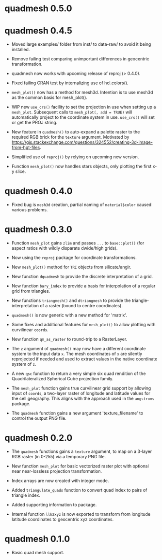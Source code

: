# quadmesh 0.5.0


# quadmesh 0.4.5

* Moved large examples/ folder from inst/ to data-raw/ to avoid it being installed. 

* Remove failing test comparing unimportant differences in geocentric transformation. 

* quadmesh now works with upcoming release of reproj (> 0.4.0). 

* Fixed failing CRAN test by internalizing use of hcl.colors(). 

* `mesh_plot()` now has a method for mesh3d. Intention is
 to use mesh3d as the common basis for mesh_plot(). 
* WIP new `use_crs()` facility to set the projection in use when setting up a `mesh_plot`. Subsequent calls to `mesh_plot(, add = TRUE)` will automatically project to the coordinate system
 in use. `use_crs()` will set or get the PROJ string. 

* New feature in `quadmesh()` to auto-expand a palette raster to the required RGB brick
 for the `texture` argument.  Motivated by 
 https://gis.stackexchange.com/questions/324552/creating-3d-image-from-hgt-files. 
 
* Simplified use of `reproj()` by relying on upcoming new version. 

* Function `mesh_plot()` now handles stars objects, only plotting the first x-y slice. 

# quadmesh 0.4.0

* Fixed bug is `mesh3d` creation, partial naming of `material$color` caused various problems. 


# quadmesh 0.3.0

* Function `mesh_plot` gains `zlim` and passes `...` to `base::plot()` (for aspect ratios with wildly disparate dwide/high grids). 

* Now using the `reproj` package for coordinate transformations. 

* New `mesh_plot()` method for `TRI` objects from silicate/anglr. 

* New function `dquadmesh` to provide the discrete interpretation of a grid. 

* New function `bary_index` to provide a basis for interpolation of a regular grid
 from triangles. 

* New functions `triangmesh()` and `dtriangmesh` to provide the triangle-interpretation of a raster (bound to  centre coordinates). 
 
* `quadmesh()` is now generic with a new method for 'matrix'. 

* Some fixes and additional features for `mesh_plot()` to allow plotting with
 curvilinear `coords`. 

* New function `qm_as_raster` to round-trip to a RasterLayer. 

* The `z` argument of `quadmesh()` may now have a different coordinate system to the 
 input data `x`.  The mesh coordinates of `x` are silently reprojected if needed and
  used to extract values in the native coordinate system of `z`. 
 
* A new `qsc` function to return a very simple six quad rendition of the Quadrilateralized Spherical Cube 
 projection family. 
 
* The `mesh_plot` function gains true curvilinear grid support by allowing input of `coords`, a two-layer
 raster of longitude and latitude values for the cell geography. This aligns with the approach used in the
 `angstroms` package. 

* The `quadmesh` function gains a new argument 'texture_filename' to control the output PNG file. 

# quadmesh 0.2.0

* The `quadmesh` functions gains a `texture` argument, to map on a 
 3-layer RGB raster (in 0-255) via a temporary PNG file. 
 
* New function `mesh_plot` for basic vectorized raster plot with optional near near-lossless 
 projection transformation. 
 
* Index arrays are now created with integer mode.

* Added `triangulate_quads` function to convert quad index to pairs of triangle index. 

* Added supporting information to package. 

* Internal function `llh2xyz` is now exported to transform from longitude latitude coordinates to 
 geocentric xyz coordinates. 
 
# quadmesh 0.1.0

* Basic quad mesh support. 



